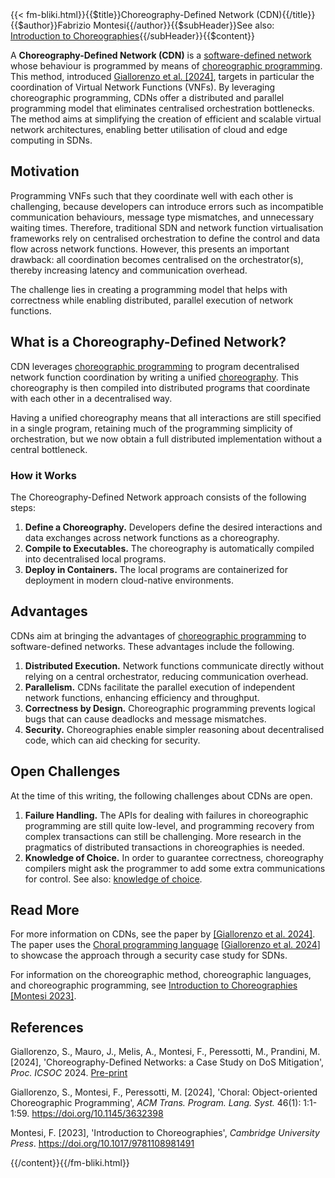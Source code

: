 <!-- --> {{< fm-bliki.html}}{{$title}}Choreography-Defined Network (CDN){{/title}}{{$author}}Fabrizio Montesi{{/author}}{{$subHeader}}See also: <a href="/introduction-to-choreographies">Introduction to Choreographies</a>{{/subHeader}}{{$content}}

A **Choreography-Defined Network (CDN)** is a [software-defined network](https://en.wikipedia.org/wiki/Software-defined_networking) whose behaviour is programmed by means 
of [choreographic programming](ChoreographicProgramming).
This method, introduced [Giallorenzo et al. [2024]](#Getal24), targets in particular the coordination of Virtual Network Functions (VNFs).
By leveraging choreographic programming, CDNs offer a distributed and parallel programming model that eliminates centralised orchestration bottlenecks.
The method aims at simplifying the creation of efficient and scalable virtual network architectures, enabling better utilisation of cloud and edge computing in SDNs.

## Motivation

Programming VNFs such that they coordinate well with each other is challenging, because developers can introduce errors such as incompatible communication behaviours, message type mismatches, and unnecessary waiting times.
Therefore, traditional SDN and network function virtualisation frameworks rely on centralised orchestration to define the control and data flow across network functions.
However, this presents an important drawback: all coordination becomes centralised on the orchestrator(s), thereby increasing latency and communication overhead.

The challenge lies in creating a programming model that helps with correctness while enabling distributed, parallel execution of network functions.

## What is a Choreography-Defined Network?
CDN leverages [choreographic programming](ChoreographicProgramming) to program decentralised network function coordination by writing a unified [choreography](Choreography).
This choreography is then compiled into distributed programs that coordinate with each other in a decentralised way.

Having a unified choreography means that all interactions are still specified in a single program, retaining much of the programming simplicity of orchestration, but we now obtain a full distributed implementation without a central bottleneck.

### How it Works

The Choreography-Defined Network approach consists of the following steps:

1. **Define a Choreography.** Developers define the desired interactions and data exchanges across network functions as a choreography.
2. **Compile to Executables.** The choreography is automatically compiled into decentralised local programs.
3. **Deploy in Containers.** The local programs are containerized for deployment in modern cloud-native environments.

## Advantages

CDNs aim at bringing the advantages of [choreographic programming](ChoreographicProgramming) to software-defined networks.
These advantages include the following.

1. **Distributed Execution.** Network functions communicate directly without relying on a central orchestrator, reducing communication overhead.
2. **Parallelism.** CDNs facilitate the parallel execution of independent network functions, enhancing efficiency and throughput.
3. **Correctness by Design.** Choreographic programming prevents logical bugs that can cause deadlocks and message mismatches.
4. **Security.** Choreographies enable simpler reasoning about decentralised code, which can aid checking for security.

## Open Challenges

At the time of this writing, the following challenges about CDNs are open.

1. **Failure Handling.** The APIs for dealing with failures in choreographic programming are still quite low-level, and programming recovery from complex transactions can still be challenging. More research in the pragmatics of distributed transactions in choreographies is needed.
2. **Knowledge of Choice.** In order to guarantee correctness, choreography compilers might ask the programmer to add some extra communications for control. See also: [knowledge of choice](KnowledgeOfChoice).

## Read More

For more information on CDNs, see the paper by [[Giallorenzo et al. 2024]](#Getal24).
The paper uses the [Choral programming language](https://www.choral-lang.org) [[Giallorenzo et al. 2024](#GMP24)] to showcase the approach through a security case study for SDNs.

For information on the choreographic method, choreographic languages, and choreographic programming, see [Introduction to Choreographies](/introduction-to-choreographies) [[Montesi 2023]](#M23).


## References

<a id="Getal24"></a>Giallorenzo, S., Mauro, J., Melis, A., Montesi, F., Peressotti, M., Prandini, M. [2024], 'Choreography-Defined Networks: a Case Study on DoS Mitigation', _Proc. ICSOC_ 2024. [Pre-print](/files/gmmmpp24.pdf)

<a id="GMP24"></a>
Giallorenzo, S., Montesi, F., Peressotti, M. [2024], 'Choral: Object-oriented Choreographic Programming', _ACM Trans. Program. Lang. Syst._ 46(1): 1:1-1:59.
<https://doi.org/10.1145/3632398>

<a id="M23"></a>Montesi, F. [2023], 'Introduction to Choreographies', _Cambridge University Press_. <https://doi.org/10.1017/9781108981491>

<!-- --> {{/content}}{{/fm-bliki.html}}